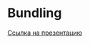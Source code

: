 Bundling
===

[Ссылка на презентацию](https://docs.google.com/presentation/d/1BxzNjp124A_BmEv-3wKT-agq992pQpNgiyUA7Bl6_to/edit?usp=sharing)

